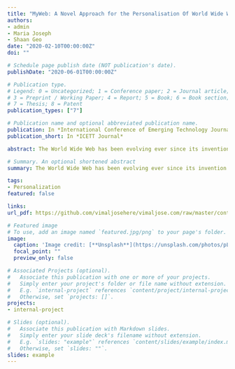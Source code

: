 ```yaml
---
title: "MyWeb: A Novel Approach for the Personalisation Of World Wide Web by Learning User Preferences"
authors:
- admin
- Maria Joseph
- Shaan Geo
date: "2020-02-10T00:00:00Z"
doi: ""

# Schedule page publish date (NOT publication's date).
publishDate: "2020-06-01T00:00:00Z"

# Publication type.
# Legend: 0 = Uncategorized; 1 = Conference paper; 2 = Journal article;
# 3 = Preprint / Working Paper; 4 = Report; 5 = Book; 6 = Book section;
# 7 = Thesis; 8 = Patent
publication_types: ["7"]

# Publication name and optional abbreviated publication name.
publication: In *International Conference of Emerging Technology Journal*
publication_short: In *ICETT Journal*

abstract: The World Wide Web has been evolving ever since its invention. The next step in this evolution being personalisation, the need of the hour is practical and efficient methods to implement the same. In this paper, we present a novel way of personalising websites by supplying the user preferences, both visual and content based, to web servers automatically. These preferences are learned by assessing user behaviour and identifying the preferences intelligently and also by explicit questionnaires. The learned user preferences are made available to the web servers when the user visits a website and the website modifies itself accordingly. By this mechanism personalisation of the World Wide Web is made possible.

# Summary. An optional shortened abstract
summary: The World Wide Web has been evolving ever since its invention. The next step in this evolution being personalisation, the need of the hour is practical and efficient methods to implement the same. In this paper, we present a novel way of personalising websites by supplying the user preferences, both visual and content based, to web servers automatically. These preferences are learned by assessing user behaviour and identifying the preferences intelligently and also by explicit questionnaires. The learned user preferences are made available to the web servers when the user visits a website and the website modifies itself accordingly. By this mechanism personalisation of the World Wide Web is made possible.

tags:
- Personalization
featured: false

links:
url_pdf: https://github.com/vimaljosehere/vimaljose.com/raw/master/content/publication/myweb/MyWeb-A.Novel.Approach.for.the.Personalisation.Of.World.Wide.Web.by.Learning.User.Preferences.pdf

# Featured image
# To use, add an image named `featured.jpg/png` to your page's folder. 
image:
  caption: 'Image credit: [**Unsplash**](https://unsplash.com/photos/pLCdAaMFLTE)'
  focal_point: ""
  preview_only: false

# Associated Projects (optional).
#   Associate this publication with one or more of your projects.
#   Simply enter your project's folder or file name without extension.
#   E.g. `internal-project` references `content/project/internal-project/index.md`.
#   Otherwise, set `projects: []`.
projects:
- internal-project

# Slides (optional).
#   Associate this publication with Markdown slides.
#   Simply enter your slide deck's filename without extension.
#   E.g. `slides: "example"` references `content/slides/example/index.md`.
#   Otherwise, set `slides: ""`.
slides: example
---
```

